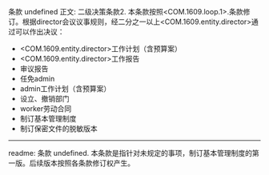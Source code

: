 条款 undefined 正文:
二级决策条款2. 本条款按照<COM.1609.loop.1>.条款修订。根据director会议议事规则，经二分之一以上<COM.1609.entity.director>通过可以作出决议：
  - <COM.1609.entity.director>工作计划（含预算案）
  - <COM.1609.entity.director>工作报告
  - 审议报告
  - 任免admin
  - admin工作计划（含预算案）
  - 设立、撤销部门
  - worker劳动合同
  - 制订基本管理制度
  - 制订保密文件的脱敏版本

---
readme:
条款 undefined. 本条款是指针对未规定的事项，制订基本管理制度的第一版。后续版本按照各条款修订权产生。
